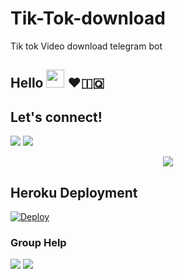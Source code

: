 # Tik-Tok-download
Tik tok Video download telegram bot

## Hello <img src="https://github.com/TheDudeThatCode/TheDudeThatCode/blob/master/Assets/Hi.gif" width="29px"> ❤️🇮🇶

## Let's connect!
<p>
    <a href="https://t.me/rzzrrrr" target="blank"><img src="https://img.shields.io/badge/@doozylab_lk-30302f?style=flat&logo=telegram" /></a>
    <a href="https://t.me/tu7bot" target="blank"><img src="https://img.shields.io/badge/@demo_bot-30302f?style=flat&logo=telegram" /></a>


<p align="center"><a href="https://t.me/tu7bot"><img src="https://github.com/doozylab-lk/Tik-Tok-download/blob/main/unnamed.png"></a></p>
<p align="center">

## Heroku Deployment
[![Deploy](https://www.herokucdn.com/deploy/button.svg)](https://heroku.com/deploy?template=https://github.com/klvvv/Tik-Tok-Pro)




### Group Help
<a href="https://t.me/+AytqFgvWXdhjYmUy"><img src="https://img.shields.io/badge/Join-Group%20Support-blue.svg?style=for-the-badge&logo=Telegram"></a> <a href="https://t.me/TeamDLK"><img src="https://img.shields.io/badge/Join-Updates%20Channel-blue.svg?style=for-the-badge&logo=Telegram"></a>

